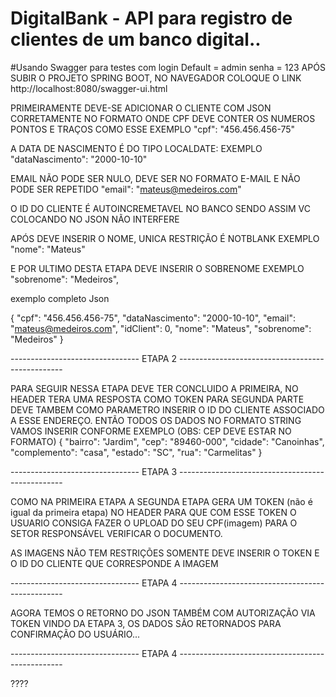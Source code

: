 # DigitalBank - API para registro de clientes de um banco digital..


#Usando Swagger para testes com login Default = admin senha = 123
APÓS SUBIR O PROJETO SPRING BOOT, NO NAVEGADOR COLOQUE O LINK
http://localhost:8080/swagger-ui.html

PRIMEIRAMENTE DEVE-SE ADICIONAR O CLIENTE COM JSON CORRETAMENTE NO FORMATO
ONDE CPF DEVE CONTER OS NUMEROS PONTOS E TRAÇOS COMO ESSE EXEMPLO "cpf": "456.456.456-75"

A DATA DE NASCIMENTO É DO TIPO LOCALDATE: EXEMPLO "dataNascimento": "2000-10-10"

EMAIL NÃO PODE SER NULO, DEVE SER NO FORMATO E-MAIL E NÃO PODE SER REPETIDO "email": "mateus@medeiros.com"

O ID DO CLIENTE É AUTOINCREMETAVEL NO BANCO SENDO ASSIM VC COLOCANDO NO JSON NÃO INTERFERE 

APÓS DEVE INSERIR O NOME, UNICA RESTRIÇÃO É NOTBLANK EXEMPLO "nome": "Mateus"

E POR ULTIMO DESTA ETAPA DEVE INSERIR O SOBRENOME EXEMPLO "sobrenome": "Medeiros",

exemplo completo Json 

{
  "cpf": "456.456.456-75",
  "dataNascimento": "2000-10-10",
  "email": "mateus@medeiros.com",
  "idClient": 0,
  "nome": "Mateus",
  "sobrenome": "Medeiros"
}


-------------------------------- ETAPA 2 -------------------------------------------------

PARA SEGUIR NESSA ETAPA DEVE TER CONCLUIDO A PRIMEIRA, NO HEADER TERA UMA RESPOSTA COMO TOKEN PARA SEGUNDA PARTE
DEVE TAMBEM COMO PARAMETRO INSERIR O ID DO CLIENTE ASSOCIADO A ESSE ENDEREÇO. 
ENTÃO TODOS OS DADOS NO FORMATO STRING VAMOS INSERIR CONFORME EXEMPLO (OBS: CEP DEVE ESTAR NO FORMATO)
{
  "bairro": "Jardim",
  "cep": "89460-000",
  "cidade": "Canoinhas",
  "complemento": "casa",
  "estado": "SC",
  "rua": "Carmelitas"
}


-------------------------------- ETAPA 3 -------------------------------------------------

COMO NA PRIMEIRA ETAPA A SEGUNDA ETAPA GERA UM TOKEN (não é igual da primeira etapa) NO HEADER
PARA QUE COM ESSE TOKEN O USUARIO CONSIGA FAZER O UPLOAD DO SEU CPF(imagem) PARA O SETOR RESPONSÁVEL
VERIFICAR O DOCUMENTO. 

AS IMAGENS NÃO TEM RESTRIÇÕES SOMENTE DEVE INSERIR O TOKEN E O ID DO CLIENTE QUE CORRESPONDE A IMAGEM

-------------------------------- ETAPA 4 -------------------------------------------------

AGORA TEMOS O RETORNO DO JSON TAMBÉM COM AUTORIZAÇÃO VIA TOKEN VINDO DA ETAPA 3, OS DADOS SÃO RETORNADOS
PARA CONFIRMAÇÃO DO USUÁRIO... 


-------------------------------- ETAPA 4 -------------------------------------------------

????
